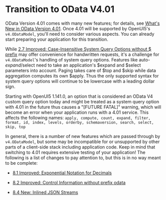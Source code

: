 <!-- loiocda632b01c1e4a988ccecab759d19380 -->

# Transition to OData V4.01

OData Version 4.01 comes with many new features; for details, see [What's New in OData Version 4.01](https://docs.oasis-open.org/odata/new-in-odata/v4.01/new-in-odata-v4.01.html). Once 4.01 will be supported by OpenUI5's `v4.ODataModel`, you'll need to consider various aspects. You can already start preparing your application for this transition.

While [2.7 Improved: Case-Insensitive System Query Options without $ prefix](https://docs.oasis-open.org/odata/new-in-odata/v4.01/cn04/new-in-odata-v4.01-cn04.html#sec_ImprovedCaseInsensitiveSystemQueryOp) may offer convenience for handwritten requests, it's a challenge for `v4.ODataModel`'s handling of system query options. Features like auto-$expand/$select need to take an application's $expand and $select parameters into account. Paging takes care of $top and $skip while data aggregation computes its own $apply. Thus the only supported syntax for system query options will continue to be lowercase with a leading dollar sign.

Starting with OpenUI5 1.141.0, an option that is considered an OData V4 custom query option today and might be treated as a system query option with 4.01 in the future thus causes a "\[FUTURE FATAL\]" warning, which will become an error when your application runs with a 4.01 service. This affects the following names: `apply, compute, count, expand, filter, format, id, index, levels, orderby, schemaversion, search, select, skip, top`

In general, there is a number of new features which are passed through by `v4.ODataModel`, but some may be incompatible for or unsupported by other parts of a client-side stack including application code. Keep in mind that switching to 4.01 requires extensive testing of your application! The following is a list of changes to pay attention to, but this is in no way meant to be complete:

-   [8.1 Improved: Exponential Notation for Decimals](https://docs.oasis-open.org/odata/new-in-odata/v4.01/cn04/new-in-odata-v4.01-cn04.html#sec_ImprovedExponentialNotationforDecima)

-   [8.2 Improved: Control Information without prefix odata](https://docs.oasis-open.org/odata/new-in-odata/v4.01/cn04/new-in-odata-v4.01-cn04.html#sec_ImprovedControlInformationwithoutpre)

-   [8.4 New: Inlined JSON Streams](https://docs.oasis-open.org/odata/new-in-odata/v4.01/cn04/new-in-odata-v4.01-cn04.html#sec_NewInlinedJSONStreams)


